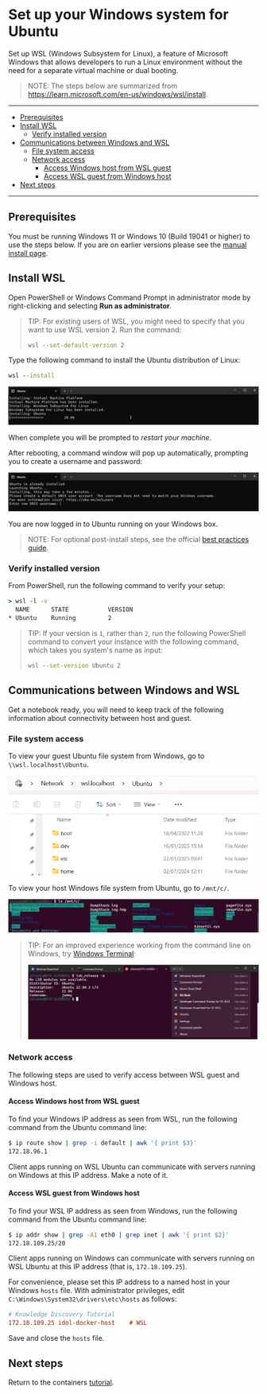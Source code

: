 # Set up your Windows system for Ubuntu

Set up WSL (Windows Subsystem for Linux), a feature of Microsoft Windows that allows developers to run a Linux environment without the need for a separate virtual machine or dual booting.

> NOTE: The steps below are summarized from <https://learn.microsoft.com/en-us/windows/wsl/install>.

---

- [Prerequisites](#prerequisites)
- [Install WSL](#install-wsl)
  - [Verify installed version](#verify-installed-version)
- [Communications between Windows and WSL](#communications-between-windows-and-wsl)
  - [File system access](#file-system-access)
  - [Network access](#network-access)
    - [Access Windows host from WSL guest](#access-windows-host-from-wsl-guest)
    - [Access WSL guest from Windows host](#access-wsl-guest-from-windows-host)
- [Next steps](#next-steps)

---

## Prerequisites

You must be running Windows 11 or Windows 10 (Build 19041 or higher) to use the steps below. If you are on earlier versions please see the [manual install page](https://learn.microsoft.com/en-us/windows/wsl/install-manual).

## Install WSL

Open PowerShell or Windows Command Prompt in administrator mode by right-clicking and selecting **Run as administrator**.

> TIP: For existing users of WSL, you might need to specify that you want to use WSL version 2. Run the command:
>
> ```cmd
> wsl --set-default-version 2
> ```

Type the following command to install the Ubuntu distribution of Linux:

```cmd
wsl --install
```

![wsl-install](./figs/wsl-install.png)

When complete you will be prompted to *restart your machine*.

After rebooting, a command window will pop up automatically, prompting you to create a username and password:

![wsl-login](./figs/wsl-login.png)

You are now logged in to Ubuntu running on your Windows box.

> NOTE: For optional post-install steps, see the official [best practices guide](https://learn.microsoft.com/en-us/windows/wsl/setup/environment).

### Verify installed version

From PowerShell, run the following command to verify your setup:

```cmd
> wsl -l -v
  NAME      STATE           VERSION
* Ubuntu    Running         2
```

> TIP: If your version is `1`, rather than `2`, run the following PowerShell command to convert your instance with the following command, which takes you system's name as input:
>
> ```cmd
> wsl --set-version Ubuntu 2
> ```

## Communications between Windows and WSL

Get a notebook ready, you will need to keep track of the following information about connectivity between host and guest.

### File system access

To view your guest Ubuntu file system from Windows, go to `\\wsl.localhost\Ubuntu`.

![guest-filesystem](./figs/guest-filesystem.png)

To view your host Windows file system from Ubuntu, go to `/mnt/c/`.

![host-filesystem](./figs/host-filesystem.png)

> TIP: For an improved experience working from the command line on Windows, try [Windows Terminal](https://learn.microsoft.com/en-us/windows/terminal/install):
>
> ![wsl-terminal](./figs/wsl-terminal.png)

### Network access

The following steps are used to verify access between WSL guest and Windows host.

#### Access Windows host from WSL guest

To find your Windows IP address as seen from WSL, run the following command from the Ubuntu command line:

```sh
$ ip route show | grep -i default | awk '{ print $3}'
172.18.96.1
```

Client apps running on WSL Ubuntu can communicate with servers running on Windows at this IP address. Make a note of it.

#### Access WSL guest from Windows host

To find your WSL IP address as seen from Windows, run the following command from the Ubuntu command line:

```sh
$ ip addr show | grep -A1 eth0 | grep inet | awk '{ print $2}'
172.18.109.25/20
```

Client apps running on Windows can communicate with servers running on WSL Ubuntu at this IP address (that is, `172.18.109.25`).

For convenience, please set this IP address to a named host in your Windows `hosts` file. With administrator privileges, edit `C:\Windows\System32\drivers\etc\hosts` as follows:

```ini
# Knowledge Discovery Tutorial
172.18.109.25 idol-docker-host    # WSL
```

Save and close the `hosts` file.

## Next steps

Return to the containers [tutorial](./PART_I.md#docker).
